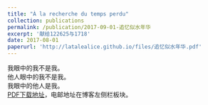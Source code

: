```yaml
---
title: "À la recherche du temps perdu"
collection: publications
permalink: /publication/2017-09-01-追忆似水年华
excerpt: '献给122625与1718'
date: 2017-08-01
paperurl: 'http://latalealice.github.io/files/追忆似水年华.pdf'
---
```


我眼中的我不是我。  
他人眼中的我不是我。  
我眼中的他人是我。   
[PDF下载地址](http://latalealice.github.io/files/追忆似水年华.pdf)，电邮地址在博客左侧栏板块。
